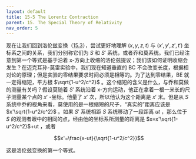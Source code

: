 ```yaml
---
layout: default
title: 15-5 The Lorentz Contraction
parent: 15. The Special Theory of Relativity
nav_order: 5
---
```

现在让我们回到洛伦兹变换（[15.3]({{"/volume-1/15-the-special-theory-of-relativity/15-2-the-lorentz-transformation.html#eq-15-3"|relative_url}})），尝试更好地理解 $(x,y,z,t)$ 与 $(x',y',z',t')$ 坐标系之间的关系，我们分别称它们为 $S$ 和 $S'$ 系统，或者乔和莫系统。我们已经注意到第一个等式是基于沿着 x-方向上收缩的洛伦兹提议；我们该如何证明收缩会发生？在迈克耳孙-莫雷实验中，我们现在知道垂直的 BC 不会改变长度，根据相对论的原理；但是实验的零结果要求时间必须是相等的。为了达到零结果，BE 就一定得缩短，平方根 $\sqrt{1-u^2/c^2}$ 。这个缩短的含义是什么，与乔和莫做的测量有关吗？假设莫随着 $S'$ 系统沿着 x-方向运动，他正在拿着一根一米长的尺子测量某个点的 $x'$ -坐标。他量了 $x'$ 次，所以他认为这个距离是 $x'$ 米。但是从 $S$ 系统中乔的视角来看，莫使用的是一根缩短的尺子，“真实的”距离应该是 $x'\sqrt{1-u^2/c^2}$ 。如果 $S'$ 系统相距 $S$ 系统移动了一段距离 $ut$ ，那么位于 $S$ 的观测者眼中的相同的点，经由他的坐标系所测量的距离是 $x=x'\sqrt{1-u^2/c^2}$+ut ，或者

$$x'=\frac{x-ut}{\sqrt{1-u^2/c^2}}$$

这是洛伦兹变换的第一个等式。
